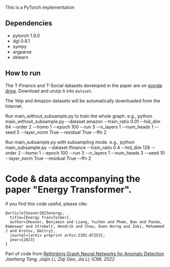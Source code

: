 

This is a PyTorch implementation

Dependencies
----------------------
- pytorch 1.9.0
- dgl 0.8.1
- sympy
- argparse
- sklearn

How to run
--------------------------------
The T-Finance and T-Social datasets developed in the paper are on [google drive](https://drive.google.com/drive/folders/1PpNwvZx_YRSCDiHaBUmRIS3x1rZR7fMr?usp=sharing). Download and unzip it into `dataset`.

The Yelp and Amazon datasets will be automatically downloaded from the Internet. 


Run main_without_subsample.py to train the whole graph.  e.g.,
	python main_without_subsample.py --dataset amazon --train_ratio 0.01 --hid_dim 64 --order 2 --homo 1 --epoch 100 --run 3 --n_layers 1 --num_heads 1 --seed 5 --layer_norm True --residual True --ffn 2


Run main_subsample.py with subsampling mode. e.g.,
	python main_subsample.py --dataset tfinance --train_ratio 0.4 --hid_dim 128 --order 2 --homo 1 --epoch 100 --run 3 --n_layers 1 --num_heads 3 --seed 10 --layer_norm True --residual True --ffn 2
	
# Code & data accompanying the paper "Energy Transformer".

if you find this code useful, please cite:

```
@article{hoover2023energy,
  title={Energy Transformer},
  author={Hoover, Benjamin and Liang, Yuchen and Pham, Bao and Panda, Rameswar and Strobelt, Hendrik and Chau, Duen Horng and Zaki, Mohammed J and Krotov, Dmitry},
  journal={arXiv preprint arXiv:2302.07253},
  year={2023}
}
```

Part of code from 
[Rethinking Graph Neural Networks for Anomaly Detection](https://proceedings.mlr.press/v162/tang22b.html)  
*Jianheng Tang, Jiajin Li, Ziqi Gao, Jia Li; ICML 2022*


